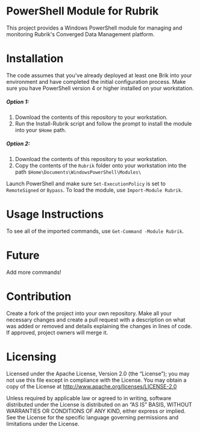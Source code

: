 PowerShell Module for Rubrik
============================

This project provides a Windows PowerShell module for managing and monitoring Rubrik's Converged Data Management platform.

# Installation

The code assumes that you've already deployed at least one Brik into your environment and have completed the initial configuration process. Make sure you have PowerShell version 4 or higher installed on your workstation.

##### Option 1:

1. Download the contents of this repository to your workstation.
2. Run the Install-Rubrik script and follow the prompt to install the module into your `$Home` path.

##### Option 2:

1. Download the contents of this repository to your workstation.
2. Copy the contents of the `Rubrik` folder onto your workstation into the path `$Home\Documents\WindowsPowerShell\Modules\`

Launch PowerShell and make sure `Set-ExecutionPolicy` is set to `RemoteSigned` or `Bypass`. To load the module, use `Import-Module Rubrik`.

# Usage Instructions

To see all of the imported commands, use `Get-Command -Module Rubrik`.

# Future

Add more commands!

# Contribution

Create a fork of the project into your own repository. Make all your necessary changes and create a pull request with a description on what was added or removed and details explaining the changes in lines of code. If approved, project owners will merge it.

# Licensing

Licensed under the Apache License, Version 2.0 (the “License”); you may not use this file except in compliance with the License. You may obtain a copy of the License at http://www.apache.org/licenses/LICENSE-2.0

Unless required by applicable law or agreed to in writing, software distributed under the License is distributed on an “AS IS” BASIS, WITHOUT WARRANTIES OR CONDITIONS OF ANY KIND, either express or implied. See the License for the specific language governing permissions and limitations under the License.
